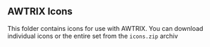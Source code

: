 ## AWTRIX Icons

This folder contains icons for use with AWTRIX. You can download individual icons or the entire set from the `icons.zip` archiv

